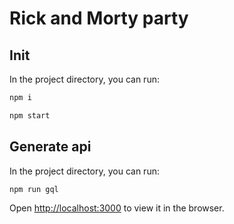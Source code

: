 # Rick and Morty party

## Init

In the project directory, you can run:

```bash
npm i

npm start
```

## Generate api

In the project directory, you can run:

```bash
npm run gql
```

Open [http://localhost:3000](http://localhost:3000) to view it in the browser.
